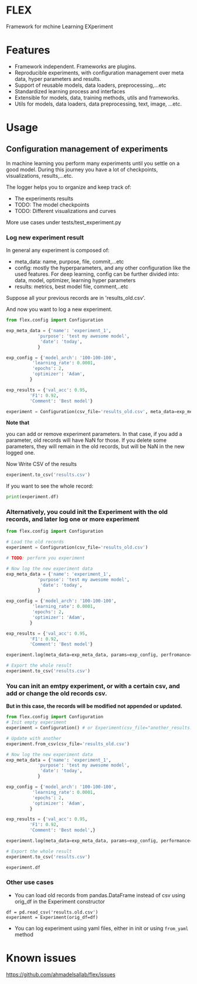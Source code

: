 # FLEX
Framework for mchine Learning EXperiment

# Features
- Framework independent. Frameworks are plugins.
- Reproducible experiments, with configuration management over meta data, hyper parameters and results.
- Support of reusable models, data loaders, preprocessing,...etc
- Standardized learning process and interfaces
- Extensible for models, data, training methods, utils and frameworks.
- Utils for models, data loaders, data preprocessing, text, image, ...etc.

# Usage

## Configuration management of experiments
In machine learning you perform many experiments until you settle on a good model. During this journey you have a lot of checkpoints, visualizations, results,...etc.

The logger helps you to organize and keep track of:
- The experiments results
- TODO: The model checkpoints
- TODO: Different visualizations and curves

More use cases under tests/test_experiment.py

### Log new experiment result
In general any experiment is composed of:
- meta_data: name, purpose, file, commit,...etc
- config: mostly the hyperparameters, and any other configuration like the used features. For deep learning, config can be further divided into: data, model, optimizer, learning hyper parameters
- results: metrics, best model file, comment,..etc


Suppose all your previous records are in 'results_old.csv'.

And now you want to log a new experiment.


```python
from flex.config import Configuration

exp_meta_data = {'name': 'experiment_1',
            'purpose': 'test my awesome model',
             'date': 'today',
            }

exp_config = {'model_arch': '100-100-100',
          'learning_rate': 0.0001,
          'epochs': 2,
          'optimizer': 'Adam',
         }

exp_results = {'val_acc': 0.95, 
         'F1': 0.92,
         'Comment': 'Best model'}

experiment = Configuration(csv_file='results_old.csv', meta_data=exp_meta_data, config=exp_config, results=exp_results)


```

__Note that__

you can add or remove experiment parameters. In that case, if you add a parameter, old records will have NaN for those. If you delete some parameters, they will remain in the old records, but will be NaN in the new logged one.

Now Write CSV of the results


```python
experiment.to_csv('results.csv')
```

If you want to see the whole record:


```python
print(experiment.df)
```


### Alternatively, you could init the Experiment with the old records, and later log one or more experiment


```python
from flex.config import Configuration

# Load the old records
experiment = Configuration(csv_file='results_old.csv')

# TODO: perform you experiment

# Now log the new experiment data
exp_meta_data = {'name': 'experiment_1',
            'purpose': 'test my awesome model',
             'date': 'today',
            }

exp_config = {'model_arch': '100-100-100',
          'learning_rate': 0.0001,
          'epochs': 2,
          'optimizer': 'Adam',
         }

exp_results = {'val_acc': 0.95, 
         'F1': 0.92,
         'Comment': 'Best model'}

experiment.log(meta_data=exp_meta_data, params=exp_config, perfromance=exp_results)

# Export the whole result
experiment.to_csv('results.csv')
```

### You can init an emtpy experiment, or with a certain csv, and add or change the old records csv.

__But in this case, the records will be modified not appended or updated.__


```python
from flex.config import Configuration
# Init empty experiment
experiment = Configuration() # or Experiment(csv_file="another_results.csv")

# Update with another
experiment.from_csv(csv_file='results_old.csv')

# Now log the new experiment data
exp_meta_data = {'name': 'experiment_1',
            'purpose': 'test my awesome model',
             'date': 'today',
            }

exp_config = {'model_arch': '100-100-100',
          'learning_rate': 0.0001,
          'epochs': 2,
          'optimizer': 'Adam',
         }

exp_results = {'val_acc': 0.95, 
         'F1': 0.92,
         'Comment': 'Best model',}

experiment.log(meta_data=exp_meta_data, params=exp_config, performance=exp_results)

# Export the whole result
experiment.to_csv('results.csv')

experiment.df
```

### Other use cases

- You can load old records from pandas.DataFrame instead of csv using orig_df in the Experiment constructor
```
df = pd.read_csv('results.old.csv')
experiment = Experiment(orig_df=df)
```

- You can log experiment using yaml files, either in init or using ```from_yaml``` method



# Known issues
https://github.com/ahmadelsallab/flex/issues



